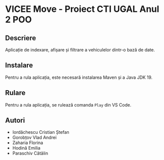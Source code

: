 # VICEE Move - Proiect CTI UGAL Anul 2 POO

## Descriere

Aplicație de indexare, afișare și filtrare a vehiculelor dintr-o bază de date.

## Instalare

Pentru a rula aplicația, este necesară instalarea Maven și a Java JDK 19.

## Rulare

Pentru a rula aplicația, se rulează comanda `Play` din VS Code.

## Autori

- Iordăchescu Cristian Ștefan
- Gorobțov Vlad Andrei
- Zaharia Florina
- Hodină Emilia
- Paraschiv Cătălin

